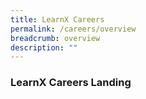 ```yaml
---
title: LearnX Careers
permalink: /careers/overview
breadcrumb: overview
description: ""
---
```

### **LearnX Careers Landing**